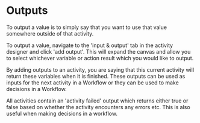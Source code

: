# Outputs

To output a value is to simply say that you want to use that value somewhere outside of that activity.

To output a value, navigate to the 'input & output' tab in the activity designer and click 'add output'. This will expand the canvas and allow you to select whichever variable or action result which you would like to output.

By adding outputs to an activity, you are saying that this current activity will return these variables when it is finished. These outputs can be used as inputs for the next activity in a Workflow or they can be used to make decisions in a Workflow.

All activities contain an 'activity failed' output which returns either true or false based on whether the activity encounters any errors etc. This is also useful when making decisions in a workflow.
